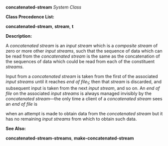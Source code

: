 **concatenated-stream** *System Class* 



**Class Precedence List:** 



**concatenated-stream**, **stream**, **t** 



**Description:** 



A *concatenated stream* is an *input stream* which is a *composite stream* of zero or more other *input streams*, such that the sequence of data which can be read from the *concatenated stream* is the same as the concatenation of the sequences of data which could be read from each of the constituent *streams*. 



Input from a *concatenated stream* is taken from the first of the associated *input streams* until it reaches *end of file*<sub>1</sub>; then that *stream* is discarded, and subsequent input is taken from the next *input stream*, and so on. An *end of file* on the associated *input streams* is always managed invisibly by the *concatenated stream*—the only time a client of a *concatenated stream* sees an *end of file* is 







 



 



when an attempt is made to obtain data from the *concatenated stream* but it has no remaining *input streams* from which to obtain such data. 



**See Also:** 



**concatenated-stream-streams**, **make-concatenated-stream** 




